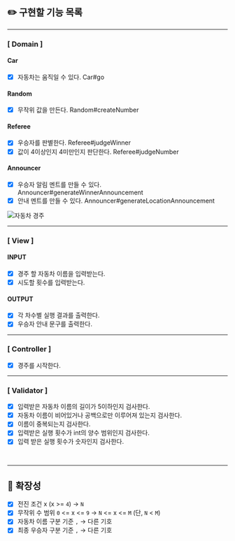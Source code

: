 
## ✏️ 구현할 기능 목록

---

### [ Domain ]
#### Car
- [X] 자동차는 움직일 수 있다. Car#go
#### Random
- [X] 무작위 값을 만든다. Random#createNumber
#### Referee
- [X] 우승자를 판별한다. Referee#judgeWinner
- [X] 값이 4이상인지 4미만인지 판단한다. Referee#judgeNumber
#### Announcer
- [X] 우승자 알림 멘트를 만들 수 있다. Announcer#generateWinnerAnnouncement
- [X] 안내 멘트를 만들 수 있다. Announcer#generateLocationAnnouncement

![자동차 경주](https://github.com/WE-ARE-RACCOONS/postgraduate-back/assets/110026001/2514227b-3a74-4176-ad5d-9aa84d1212b2)

---
### [ View ]
#### INPUT
- [X] 경주 할 자동차 이름을 입력받는다.
- [X] 시도할 횟수를 입력받는다.

#### OUTPUT
- [X] 각 차수별 실행 결과를 출력한다.
- [X] 우승자 안내 문구를 출력한다.
---
### [ Controller ]
- [X] 경주를 시작한다.

---
### [ Validator ]
- [X] 입력받은 자동차 이름의 길이가 5이하인지 검사한다.
- [X] 자동차 이름이 비어있거나 공백으로만 이루어져 있는지 검사한다.
- [X] 이름이 중복되는지 검사한다.
- [X] 입력받은 실행 횟수가 int의 양수 범위인지 검사한다.
- [X] 입력 받은 실행 횟수가 숫자인지 검사한다.

<br>

---
## 📢 확장성
 - [X] 전진 조건 x (x >= `4`) → `N`
 - [X] 무작위 수 범위 `0` <= x <= `9` → `N` <= x <= `M` (단, `N` < `M`)
 - [X] 자동차 이름 구분 기준 `,` → 다른 기호
 - [X] 최종 우승자 구분 기준 `,` → 다른 기호